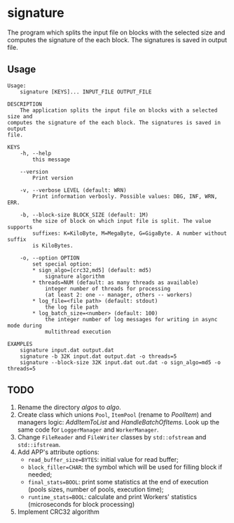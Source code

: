 # signature

The program which splits the input file on blocks with the selected size and
computes the signature of the each block. The signatures is saved in output
file.


## Usage
```
Usage:
    signature [KEYS]... INPUT_FILE OUTPUT_FILE

DESCRIPTION
    The application splits the input file on blocks with a selected size and
computes the signature of the each block. The signatures is saved in output
file.

KEYS
    -h, --help
        this message

    --version
        Print version

    -v, --verbose LEVEL (default: WRN)
        Print information verbosly. Possible values: DBG, INF, WRN, ERR.

    -b, --block-size BLOCK_SIZE (default: 1M)
        the size of block on which input file is split. The value supports
        suffixes: K=KiloByte, M=MegaByte, G=GigaByte. A number without suffix
        is KiloBytes.

    -o, --option OPTION
        set special option:
        * sign_algo=[crc32,md5] (default: md5)
            signature algorithm
        * threads=NUM (default: as many threads as available)
            integer number of threads for processing
            (at least 2: one -- manager, others -- workers)
        * log_file=<file path> (default: stdout)
            the log file path
        * log_batch_size=<number> (default: 100)
            the integer number of log messages for writing in async mode during
            multithread execution

EXAMPLES
    signature input.dat output.dat
    signature -b 32K input.dat output.dat -o threads=5
    signature --block-size 32K input.dat out.dat -o sign_algo=md5 -o threads=5
```



## TODO
1. Rename the directory *algos* to *algo*.
2. Create class which unions `Pool`, `ItemPool` (rename to *PoolItem*) and
   managers logic: *AddItemToList* and *HandleBatchOfItems*. Look up the same
   code for `LoggerManager` and `WorkerManager`.
3. Change `FileReader` and `FileWriter` classes by `std::ofstream` and
   `std::ifstream`.
4. Add APP's attribute options:
   - `read_buffer_size=BYTES`: initial value for read buffer;
   - `block_filler=CHAR`: the symbol which will be used for filling block if
     needed;
   - `final_stats=BOOL`: print some statistics at the end of execution (pools
     sizes, number of pools, execution time);
   - `runtime_stats=BOOL`: calculate and print Workers' statistics
     (microseconds for block processing)
5. Implement CRC32 algorithm

